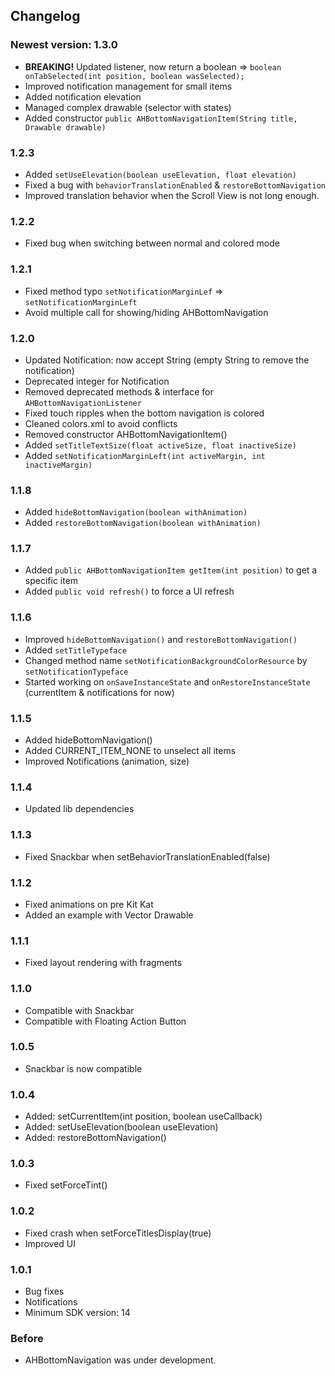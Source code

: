 ## Changelog

### Newest version: 1.3.0

* **BREAKING!** Updated listener, now return a boolean => `boolean onTabSelected(int position, boolean wasSelected);`
* Improved notification management for small items
* Added notification elevation
* Managed complex drawable (selector with states)
* Added constructor `public AHBottomNavigationItem(String title, Drawable drawable)`

### 1.2.3

* Added `setUseElevation(boolean useElevation, float elevation)`
* Fixed a bug with `behaviorTranslationEnabled` & `restoreBottomNavigation`
* Improved translation behavior when the Scroll View is not long enough.

### 1.2.2

* Fixed bug when switching between normal and colored mode

### 1.2.1

* Fixed method typo `setNotificationMarginLef` => `setNotificationMarginLeft`
* Avoid multiple call for showing/hiding AHBottomNavigation

### 1.2.0

* Updated Notification: now accept String (empty String to remove the notification)
* Deprecated integer for Notification
* Removed deprecated methods & interface for `AHBottomNavigationListener`
* Fixed touch ripples when the bottom navigation is colored
* Cleaned colors.xml to avoid conflicts
* Removed constructor AHBottomNavigationItem()
* Added `setTitleTextSize(float activeSize, float inactiveSize)`
* Added `setNotificationMarginLeft(int activeMargin, int inactiveMargin)`

### 1.1.8

* Added `hideBottomNavigation(boolean withAnimation)`
* Added `restoreBottomNavigation(boolean withAnimation)`

### 1.1.7

* Added `public AHBottomNavigationItem getItem(int position)` to get a specific item
* Added `public void refresh()` to force a UI refresh

### 1.1.6

* Improved `hideBottomNavigation()` and `restoreBottomNavigation()`
* Added `setTitleTypeface`
* Changed method name `setNotificationBackgroundColorResource` by `setNotificationTypeface`
* Started working on `onSaveInstanceState` and `onRestoreInstanceState` (currentItem & notifications for now)

### 1.1.5

* Added hideBottomNavigation()
* Added CURRENT_ITEM_NONE to unselect all items
* Improved Notifications (animation, size)

### 1.1.4

* Updated lib dependencies

### 1.1.3

* Fixed Snackbar when setBehaviorTranslationEnabled(false)

### 1.1.2

* Fixed animations on pre Kit Kat
* Added an example with Vector Drawable

### 1.1.1

* Fixed layout rendering with fragments

### 1.1.0

* Compatible with Snackbar
* Compatible with Floating Action Button

### 1.0.5

* Snackbar is now compatible

### 1.0.4

* Added: setCurrentItem(int position, boolean useCallback)
* Added: setUseElevation(boolean useElevation)
* Added: restoreBottomNavigation()

### 1.0.3

* Fixed setForceTint()

### 1.0.2

* Fixed crash when setForceTitlesDisplay(true)
* Improved UI

### 1.0.1

* Bug fixes
* Notifications
* Minimum SDK version: 14

### Before

* AHBottomNavigation was under development.